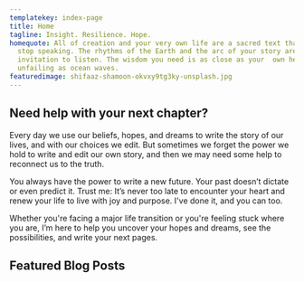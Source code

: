 ```yaml
---
templatekey: index-page
title: Home
tagline: Insight. Resilience. Hope.
homequote: All of creation and your very own life are a sacred text that never
  stop speaking. The rhythms of the Earth and the arc of your story are  an open
  invitation to listen. The wisdom you need is as close as your  own heart, as
  unfailing as ocean waves.
featuredimage: shifaaz-shamoon-okvxy9tg3ky-unsplash.jpg
---
```

## Need help with your next chapter?

Every day we use our beliefs, hopes, and dreams to write the story of our lives, and with our choices we edit. But sometimes we forget the power we hold to write and edit our own story, and then we may need some help to reconnect us to the truth. 

You always have the power to write a new future. Your past doesn’t dictate or even predict it. Trust me: It’s never too late to encounter your heart and renew your life to live with joy and purpose. I've done it, and you can too.

Whether you're facing a major life transition or you're feeling stuck where you are, I’m here to help you uncover your hopes and dreams, see the possibilities, and write your next pages.

## Featured Blog Posts

<post-grid featured="true" count="3"></post-grid>